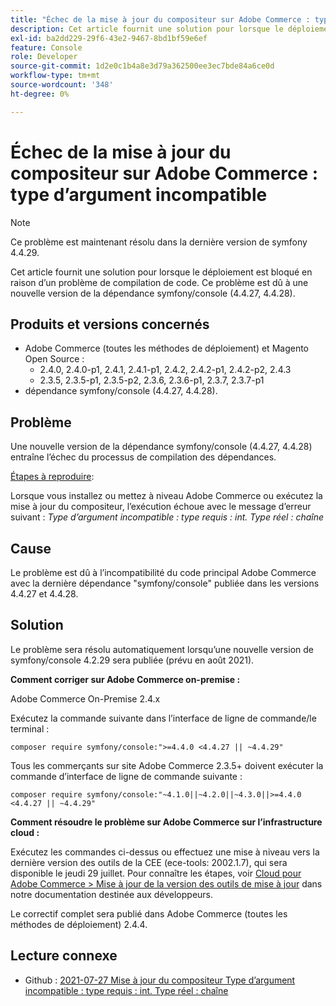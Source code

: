 ```yaml
---
title: "Échec de la mise à jour du compositeur sur Adobe Commerce : type d’argument incompatible"
description: Cet article fournit une solution pour lorsque le déploiement est bloqué en raison d’un problème de compilation de code. Ce problème est dû à une nouvelle version de la dépendance symfony/console (4.4.27, 4.4.28).
exl-id: ba2dd229-29f6-43e2-9467-8bd1bf59e6ef
feature: Console
role: Developer
source-git-commit: 1d2e0c1b4a8e3d79a362500ee3ec7bde84a6ce0d
workflow-type: tm+mt
source-wordcount: '348'
ht-degree: 0%

---
```


# Échec de la mise à jour du compositeur sur Adobe Commerce : type d’argument incompatible

>[!NOTE]
>
>Ce problème est maintenant résolu dans la dernière version de symfony 4.4.29.

Cet article fournit une solution pour lorsque le déploiement est bloqué en raison d’un problème de compilation de code. Ce problème est dû à une nouvelle version de la dépendance symfony/console (4.4.27, 4.4.28).

## Produits et versions concernés

* Adobe Commerce (toutes les méthodes de déploiement) et Magento Open Source :
   * 2.4.0, 2.4.0-p1, 2.4.1, 2.4.1-p1, 2.4.2, 2.4.2-p1, 2.4.2-p2, 2.4.3
   * 2.3.5, 2.3.5-p1, 2.3.5-p2, 2.3.6, 2.3.6-p1, 2.3.7, 2.3.7-p1
* dépendance symfony/console (4.4.27, 4.4.28).

## Problème

Une nouvelle version de la dépendance symfony/console (4.4.27, 4.4.28) entraîne l’échec du processus de compilation des dépendances.

<u>Étapes à reproduire</u>:

Lorsque vous installez ou mettez à niveau Adobe Commerce ou exécutez la mise à jour du compositeur, l’exécution échoue avec le message d’erreur suivant :
*Type d’argument incompatible : type requis : int. Type réel : chaîne*

## Cause

Le problème est dû à l’incompatibilité du code principal Adobe Commerce avec la dernière dépendance &quot;symfony/console&quot; publiée dans les versions 4.4.27 et 4.4.28.

## Solution

Le problème sera résolu automatiquement lorsqu’une nouvelle version de symfony/console 4.2.29 sera publiée (prévu en août 2021).

**Comment corriger sur Adobe Commerce on-premise :**

Adobe Commerce On-Premise 2.4.x

Exécutez la commande suivante dans l’interface de ligne de commande/le terminal :

``composer require symfony/console:">=4.4.0 <4.4.27 || ~4.4.29"``

Tous les commerçants sur site Adobe Commerce 2.3.5+ doivent exécuter la commande d’interface de ligne de commande suivante :

``composer require symfony/console:"~4.1.0||~4.2.0||~4.3.0||>=4.4.0 <4.4.27 || ~4.4.29"``

**Comment résoudre le problème sur Adobe Commerce sur l’infrastructure cloud :**

Exécutez les commandes ci-dessus ou effectuez une mise à niveau vers la dernière version des outils de la CEE (ece-tools: 2002.1.7), qui sera disponible le jeudi 29 juillet. Pour connaître les étapes, voir [Cloud pour Adobe Commerce > Mise à jour de la version des outils de mise à jour](https://devdocs.magento.com/cloud/project/ece-tools-update.html) dans notre documentation destinée aux développeurs.

Le correctif complet sera publié dans Adobe Commerce (toutes les méthodes de déploiement) 2.4.4.

## Lecture connexe

* Github : [2021-07-27 Mise à jour du compositeur Type d’argument incompatible : type requis : int. Type réel : chaîne](https://github.com/magento/magento2/issues/33595)
